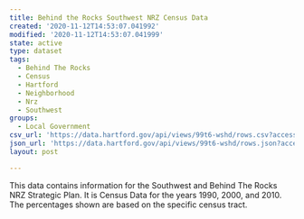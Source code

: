```yaml
---
title: Behind the Rocks Southwest NRZ Census Data
created: '2020-11-12T14:53:07.041992'
modified: '2020-11-12T14:53:07.041999'
state: active
type: dataset
tags:
  - Behind The Rocks
  - Census
  - Hartford
  - Neighborhood
  - Nrz
  - Southwest
groups:
  - Local Government
csv_url: 'https://data.hartford.gov/api/views/99t6-wshd/rows.csv?accessType=DOWNLOAD'
json_url: 'https://data.hartford.gov/api/views/99t6-wshd/rows.json?accessType=DOWNLOAD'
layout: post

---
```

This data contains information for the Southwest and Behind The Rocks NRZ Strategic Plan. It is Census Data for the years 1990, 2000, and 2010. The percentages shown are based on the  specific census tract.
